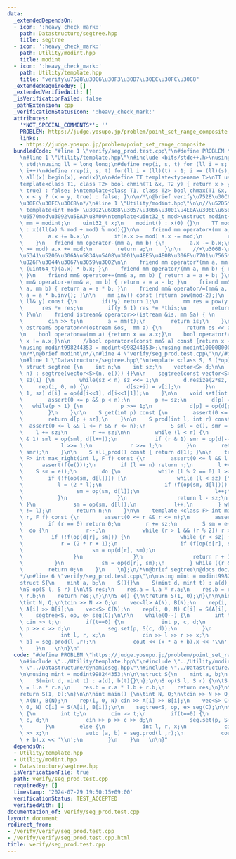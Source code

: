 ```yaml
---
data:
  _extendedDependsOn:
  - icon: ':heavy_check_mark:'
    path: Datastructure/segtree.hpp
    title: segtree
  - icon: ':heavy_check_mark:'
    path: Utility/modint.hpp
    title: modint
  - icon: ':heavy_check_mark:'
    path: Utility/template.hpp
    title: "verify\u7528\u30C6\u30F3\u30D7\u30EC\u30FC\u30C8"
  _extendedRequiredBy: []
  _extendedVerifiedWith: []
  _isVerificationFailed: false
  _pathExtension: cpp
  _verificationStatusIcon: ':heavy_check_mark:'
  attributes:
    '*NOT_SPECIAL_COMMENTS*': ''
    PROBLEM: https://judge.yosupo.jp/problem/point_set_range_composite
    links:
    - https://judge.yosupo.jp/problem/point_set_range_composite
  bundledCode: "#line 1 \"verify/seg_prod.test.cpp\"\n#define PROBLEM \"https://judge.yosupo.jp/problem/point_set_range_composite\"\
    \n#line 1 \"Utility/template.hpp\"\n#include <bits/stdc++.h>\nusing namespace\
    \ std;\nusing ll = long long;\n#define rep(i, s, t) for (ll i = s; i < (ll)(t);\
    \ i++)\n#define rrep(i, s, t) for(ll i = (ll)(t) - 1; i >= (ll)(s); i--)\n#define\
    \ all(x) begin(x), end(x)\n\n#define TT template<typename T>\nTT using vec = vector<T>;\n\
    template<class T1, class T2> bool chmin(T1 &x, T2 y) { return x > y ? (x = y,\
    \ true) : false; }\ntemplate<class T1, class T2> bool chmax(T1 &x, T2 y) { return\
    \ x < y ? (x = y, true) : false; }\n\n/*\n@brief verify\u7528\u30C6\u30F3\u30D7\
    \u30EC\u30FC\u30C8\n*/\n#line 1 \"Utility/modint.hpp\"\n\n//\u52D5\u7684mod :\
    \ template<int mod> \u3092\u6D88\u3057\u3066\u3001\u4E0A\u306E\u65B9\u3067\u5909\
    \u6570mod\u3092\u5BA3\u8A00\ntemplate<uint32_t mod>\nstruct modint{\n    using\
    \ mm = modint;\n    uint32_t x;\n    modint() : x(0) {}\n    TT modint(T a=0)\
    \ : x((ll(a) % mod + mod) % mod){}\n\n    friend mm operator+(mm a, mm b) {\n\
    \        a.x += b.x;\n        if(a.x >= mod) a.x -= mod;\n        return a;\n\
    \    }\n   friend mm operator-(mm a, mm b) {\n        a.x -= b.x;\n        if(a.x\
    \ >= mod) a.x += mod;\n        return a;\n    }\n\n    //+\u3068-\u3060\u3051\u3067\
    \u5341\u5206\u306A\u5834\u5408\u3001\u4EE5\u4E0B\u306F\u7701\u7565\u3057\u3066\
    \u826F\u3044\u3067\u3059\u3002\n\n    friend mm operator*(mm a, mm b) { return\
    \ (uint64_t)(a.x) * b.x; }\n    friend mm operator/(mm a, mm b) { return a * b.inv();\
    \ }\n    friend mm& operator+=(mm& a, mm b) { return a = a + b; }\n    friend\
    \ mm& operator-=(mm& a, mm b) { return a = a - b; }\n    friend mm& operator*=(mm&\
    \ a, mm b) { return a = a * b; }\n    friend mm& operator/=(mm& a, mm b) { return\
    \ a = a * b.inv(); }\n\n    mm inv() const {return pow(mod-2);}\n    mm pow(const\
    \ ll& y) const {\n        if(!y) return 1;\n        mm res = pow(y >> 1);\n  \
    \      res *= res;\n        if(y & 1) res *= *this;\n        return res;\n   \
    \ }\n\n    friend istream& operator>>(istream &is, mm &a) { \n        ll t;\n\
    \        cin >> t;\n        a = mm(t);\n        return is;\n    }\n\n    friend\
    \ ostream& operator<<(ostream &os,  mm a) {\n        return os << a.x;\n    }\n\
    \n    bool operator==(mm a) {return x == a.x;}\n    bool operator!=(mm a) {return\
    \ x != a.x;}\n\n    //bool operator<(const mm& a) const {return x < a.x;}\n};\n\
    \nusing modint998244353 = modint<998244353>;\nusing modint1000000007 = modint<1'000'000'007>;\n\
    \n/*\n@brief modint\n*/\n#line 4 \"verify/seg_prod.test.cpp\"\n//#include \"../Datastructure/dynamicseg.hpp\"\
    \n#line 1 \"Datastructure/segtree.hpp\"\ntemplate <class S, S (*op)(S, S), S (*e)()>\
    \ struct segtree {\n    int n;\n    int sz;\n    vector<S> d;\n\n    segtree(int\
    \ n) : segtree(vector<S>(n, e())) {}\n\n    segtree(const vector<S> &v) : n((int)v.size()),\
    \ sz(1) {\n        while(sz < n) sz <<= 1;\n        d.resize(2*sz, e());\n   \
    \     rep(i, 0, n) {\n            d[sz+i] = v[i];\n        }\n        rrep(i,\
    \ 1, sz) d[i] = op(d[i<<1], d[i<<1|1]);\n    }\n\n    void set(int p, S x) {\n\
    \        assert(0 <= p && p < n);\n        p += sz;\n        d[p] = x;\n     \
    \   while(p > 1) {\n            p >>= 1;\n            d[p] = op(d[p<<1], d[p<<1|1]);\n\
    \        }\n    }\n\n    S get(int p) const {\n        assert(0 <= p && p < n);\n\
    \        return d[p + sz];\n    }\n\n    S prod(int l, int r) const {\n      \
    \  assert(0 <= l && l <= r && r <= n);\n        S sml = e(), smr = e();\n    \
    \    l += sz;\n        r += sz;\n\n        while (l < r) {\n            if (l\
    \ & 1) sml = op(sml, d[l++]);\n            if (r & 1) smr = op(d[--r], smr);\n\
    \            l >>= 1;\n            r >>= 1;\n        }\n        return op(sml,\
    \ smr);\n    }\n\n    S all_prod() const { return d[1]; }\n\n    template <class\
    \ F> int max_right(int l, F f) const {\n        assert(0 <= l && l <= n);\n  \
    \      assert(f(e()));\n        if (l == n) return n;\n        l += sz;\n    \
    \    S sm = e();\n        do {\n            while (l % 2 == 0) l >>= 1;\n    \
    \        if (!f(op(sm, d[l]))) {\n                while (l < sz) {\n         \
    \           l = (2 * l);\n                    if (f(op(sm, d[l]))) {\n       \
    \                 sm = op(sm, d[l]);\n                        l++;\n         \
    \           }\n                }\n                return l - sz;\n           \
    \ }\n            sm = op(sm, d[l]);\n            l++;\n        } while ((l & -l)\
    \ != l);\n        return n;\n    }\n\n    template <class F> int min_left(int\
    \ r, F f) const {\n        assert(0 <= r && r <= n);\n        assert(f(e()));\n\
    \        if (r == 0) return 0;\n        r += sz;\n        S sm = e();\n      \
    \  do {\n            r--;\n            while (r > 1 && (r % 2)) r >>= 1;\n   \
    \         if (!f(op(d[r], sm))) {\n                while (r < sz) {\n        \
    \            r = (2 * r + 1);\n                    if (f(op(d[r], sm))) {\n  \
    \                      sm = op(d[r], sm);\n                        r--;\n    \
    \                }\n                }\n                return r + 1 - sz;\n  \
    \          }\n            sm = op(d[r], sm);\n        } while ((r & -r) != r);\n\
    \        return 0;\n    }\n    \n};\n/*\n@brief segtree\n@docs doc/segtree.md\n\
    */\n#line 6 \"verify/seg_prod.test.cpp\"\n\nusing mint = modint998244353;\n\n\n\
    struct S{\n    mint a, b;\n    S(){}\n    S(mint d, mint t) : a(d), b(t){}\n};\n\
    \nS op(S l, S r) {\n\tS res;\n    res.a = l.a * r.a;\n    res.b = r.a * l.b +\
    \ r.b;\n    return res;\n}\n\nS e() {\n\treturn S(1, 0);\n}\n\n\nint main() {\n\
    \tint N, Q;\n\tcin >> N >> Q;\n    vec<ll> A(N), B(N);\n    rep(i, 0, N) cin >>\
    \ A[i] >> B[i];\n    vec<S> C(N);\n    rep(i, 0, N) C[i] = S(A[i], B[i]);\n\n\
    \    segtree<S, op, e> seg(C);\n\n\n    while(Q--) {\n        int t;\n       \
    \ cin >> t;\n        if(t==0) {\n            int p, c, d;\n            cin >>\
    \ p >> c >> d;\n            seg.set(p, S(c, d));\n        }\n        else {\n\
    \            int l, r, x;\n            cin >> l >> r >> x;\n            auto [a,\
    \ b] = seg.prod(l ,r);\n            cout << (x * a + b).x << '\\n';\n        }\n\
    \    }\n   \n\n}\n"
  code: "#define PROBLEM \"https://judge.yosupo.jp/problem/point_set_range_composite\"\
    \n#include \"../Utility/template.hpp\"\n#include \"../Utility/modint.hpp\"\n//#include\
    \ \"../Datastructure/dynamicseg.hpp\"\n#include \"../Datastructure/segtree.hpp\"\
    \n\nusing mint = modint998244353;\n\n\nstruct S{\n    mint a, b;\n    S(){}\n\
    \    S(mint d, mint t) : a(d), b(t){}\n};\n\nS op(S l, S r) {\n\tS res;\n    res.a\
    \ = l.a * r.a;\n    res.b = r.a * l.b + r.b;\n    return res;\n}\n\nS e() {\n\t\
    return S(1, 0);\n}\n\n\nint main() {\n\tint N, Q;\n\tcin >> N >> Q;\n    vec<ll>\
    \ A(N), B(N);\n    rep(i, 0, N) cin >> A[i] >> B[i];\n    vec<S> C(N);\n    rep(i,\
    \ 0, N) C[i] = S(A[i], B[i]);\n\n    segtree<S, op, e> seg(C);\n\n\n    while(Q--)\
    \ {\n        int t;\n        cin >> t;\n        if(t==0) {\n            int p,\
    \ c, d;\n            cin >> p >> c >> d;\n            seg.set(p, S(c, d));\n \
    \       }\n        else {\n            int l, r, x;\n            cin >> l >> r\
    \ >> x;\n            auto [a, b] = seg.prod(l ,r);\n            cout << (x * a\
    \ + b).x << '\\n';\n        }\n    }\n   \n\n}"
  dependsOn:
  - Utility/template.hpp
  - Utility/modint.hpp
  - Datastructure/segtree.hpp
  isVerificationFile: true
  path: verify/seg_prod.test.cpp
  requiredBy: []
  timestamp: '2024-07-29 19:50:15+09:00'
  verificationStatus: TEST_ACCEPTED
  verifiedWith: []
documentation_of: verify/seg_prod.test.cpp
layout: document
redirect_from:
- /verify/verify/seg_prod.test.cpp
- /verify/verify/seg_prod.test.cpp.html
title: verify/seg_prod.test.cpp
---
```

